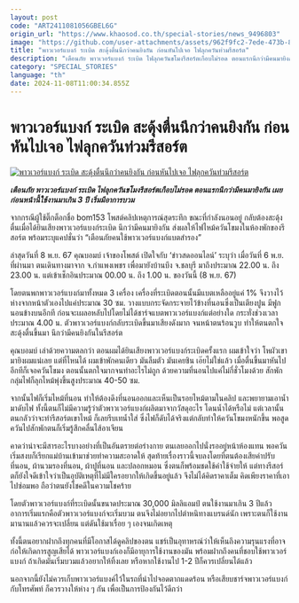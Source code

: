 ```yaml
---
layout: post
code: "ART2411081056GBEL6G"
origin_url: "https://www.khaosod.co.th/special-stories/news_9496803"
image: "https://github.com/user-attachments/assets/962f9fc2-7ede-473b-8a02-f9510d58dabd"
title: "พาวเวอร์แบงก์ ระเบิด สะดุ้งตื่นนึกว่าคนยิงกัน ก่อนหันไปเจอ ไฟลุกควันท่วมรีสอร์ต"
description: "เตือนภัย พาวเวอร์แบงก์ ระเบิด ไฟลุกควันขโมงรีสอร์ตเกือบไม่รอด ตอนแรกนึกว่ามีคนมายิงกัน เผยก่อนหน้านี้ใช้งานมาเกิน 3 ปี เริ่มมีอาการบวม "
category: "SPECIAL_STORIES"
language: "th"
date: 2024-11-08T11:00:34.855Z
---
```


# พาวเวอร์แบงก์ ระเบิด สะดุ้งตื่นนึกว่าคนยิงกัน ก่อนหันไปเจอ ไฟลุกควันท่วมรีสอร์ต

[![พาวเวอร์แบงก์ ระเบิด สะดุ้งตื่นนึกว่าคนยิงกัน ก่อนหันไปเจอ ไฟลุกควันท่วมรีสอร์ต](https://www.khaosod.co.th/wpapp/uploads/2024/11/power-bank08-11-01.jpg "พาวเวอร์แบงก์ ระเบิด สะดุ้งตื่นนึกว่าคนยิงกัน ก่อนหันไปเจอ ไฟลุกควันท่วมรีสอร์ต")](https://www.khaosod.co.th/wpapp/uploads/2024/11/power-bank08-11-01.jpg)

_**เตือนภัย พาวเวอร์แบงก์ ระเบิด ไฟลุกควันขโมงรีสอร์ตเกือบไม่รอด ตอนแรกนึกว่ามีคนมายิงกัน เผยก่อนหน้านี้ใช้งานมาเกิน 3 ปี เริ่มมีอาการบวม**_

จากกรณีผู้ใช้ติ๊กต็อกชื่อ bom153 โพสต์คลิปเหตุการณ์สุดระทึก ขณะที่กำลังนอนอยู่ กลับต้องสะดุ้งตื่นเมื่อได้ยินเสียงพาวเวอร์แบงก์ระเบิด นึกว่ามีคนมายิงกัน ส่งผลให้ไฟไหม้ควันโขมงในห้องพักของรีสอร์ต พร้อมระบุแคปชั่นว่า “เตือนภัยคนใช้พาวเวอร์แบงก์แบตสำรอง”

ล่าสุดวันที่ 8 พ.ย. 67 คุณบอมบ์ เจ้าของโพสต์ เปิดใจกับ ‘ข่าวสดออนไลน์’ ระบุว่า เมื่อวันที่ 6 พ.ย. ที่ผ่านมา ตนเดินทางมาจาก จ.กำแพงเพชร เพื่อมายังบ้านบึง จ.ชลบุรี มาถึงประมาณ 22.00 น. ถึง 23.00 น. แต่เข้าเช็กอินประมาณ 00.00 น. ถึง 1.00 น. ของวันนี้ (8 พ.ย. 67)

โดยตนพกพาวเวอร์แบงก์มาทั้งหมด 3 เครื่อง เครื่องที่ระเบิดตอนนั้นมีแบตเหลืออยู่แค่ 1% จึงวางไว้ห่างจากหน้าตัวเองไปแค่ประมาณ 30 ซม. วางแบบกระจัดกระจายไว้ข้างที่นอนซึ่งเป็นเตียงปูน มีฟูกนอนข้างบนอีกที ก่อนจะเผลอหลับไปโดยไม่ได้ชาร์จแบตพาวเวอร์แบงก์แต่อย่างใด กระทั่งช่วงเวลาประมาณ 4.00 น. ตัวพาวเวอร์แบงก์กลับระเบิดขึ้นมาเสียงดังมาก จนหน้าตนร้อนวูบ ทำให้ตนตกใจสะดุ้งตื่นขึ้นมา นึกว่ามีคนยิงกันในรีสอร์ต

คุณบอมบ์ เล่าด้วยความตลกว่า ตอนผมได้ยินเสียงพาวเวอร์แบงก์ระเบิดครั้งแรก ผมเข้าใจว่า โหผัวเขามายิงผมแน่เลย แต่ที่ไหนได้ ผมเข้าพักคนเดียว มันลืมตัว มันเคยชิน เอ๊ยไม่ใช่แล้ว เมื่อตื่นขึ้นมาหันไปอีกทีก็เจอควันโขมง ตอนนั้นตกใจมากจนทำอะไรไม่ถูก ด้วยความที่นอนไปแค่ไม่กี่ชั่วโมงด้วย สักพักกลุ่มไฟก็ลุกไหม้พุ่งขึ้นสูงประมาณ 40-50 ซม.

จากนั้นไฟก็เริ่มไหม้ที่นอน ทำให้ต้องดึงที่นอนออกและเห็นเป็นรอยไหม้ตามในคลิป และพยายามเอาน้ำมาดับไฟ ทั้งนี้ตนก็ไม่มีความรู้ว่าตัวพาวเวอร์แบงก์ผลิตมาจากวัสดุอะไร โดนน้ำได้หรือไม่ แต่เวลานั้น ตนกลัวว่าจะทำรีสอร์ตเขาไหม้ ก็เลยรีบเทน้ำใส่ ซึ่งไฟก็ดับได้จริงแต่กลับทำให้ควันโขมงหนักขึ้น พอสูดควันไปสักพักตนก็เริ่มรู้สึกคลื่นไส้อาเจียน

คาดว่าน่าจะมีสารอะไรบางอย่างที่เป็นอันตรายต่อร่างกาย ตนเลยออกไปนั่งรออยู่หน้าห้องแทน พอควันเริ่มสงบก็เรียกแม่บ้านเข้ามาช่วยทำความสะอาดให้ สุดท้ายเรื่องราวนี้จบลงโดยที่ตนต้องเสียค่าปรับ ที่นอน, ผ้านวมรองที่นอน, ผ้าปูที่นอน และปลอกหมอน ซึ่งตนก็พร้อมชดใช้ค่าใช้จ่ายให้ แต่ทางรีสอร์ตก็ยังใจดีเข้าใจว่าเป็นอุบัติเหตุที่ไม่มีใครอยากให้เกิดขึ้นอยู่แล้ว จึงไม่ได้คิดราคาเต็ม คิดเพียงราคาที่เอาไปซ่อมพอ ถือว่าตนยังโชคดีในความโชคร้าย

โดยตัวพาวเวอร์แบงก์ที่ระเบิดนั้นขนาดประมาณ 30,000 มิลลิแอมป์ ตนใช้งานมาเกิน 3 ปีแล้ว อาการเริ่มแรกคือตัวพาวเวอร์แบงก์จะเริ่มบวม ตนจึงไม่อยากไปตำหนิทางแบรนด์นัก เพราะตนก็ใช้งานมานานแล้วควรจะเปลี่ยน แต่ดันใช้มาเรื่อย ๆ เองจนเกิดเหตุ

ทั้งนี้ตนอยากฝากถึงทุกคนที่มีโอกาสได้ดูคลิปของตน แชร์เป็นอุทาหรณ์ว่าให้เห็นถึงความรุนแรงที่อาจก่อให้เกิดการสูญเสียได้ พาวเวอร์แบงก์เองก็มีอายุการใช้งานของมัน พร้อมฝากถึงคนที่ชอบใช้พาวเวอร์แบงก์ ถ้าเกิดมันเริ่มบวมแล้วอยากให้ทิ้งเลย หรือหากใช้งานไป 1-2 ปีก็ควรเปลี่ยนได้แล้ว

นอกจากนี้ยังไม่ควรเก็บพาวเวอร์แบงค์ไว้ในรถที่นำไปจอดตากแดดร้อน หรือเสียบชาร์จพาวเวอร์แบงก์กับโทรศัพท์ ก็ควรวางให้ห่าง ๆ กัน เพื่อเป็นการป้องกันไว้ดีกว่า